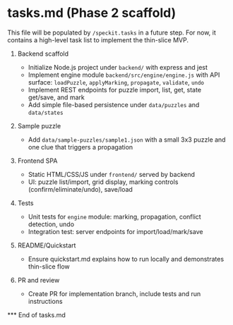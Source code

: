 # tasks.md (Phase 2 scaffold)

This file will be populated by `/speckit.tasks` in a future step. For now, it contains a high-level task list to implement the thin-slice MVP.

1. Backend scaffold
   - Initialize Node.js project under `backend/` with express and jest
   - Implement engine module `backend/src/engine/engine.js` with API surface: `loadPuzzle`, `applyMarking`, `propagate`, `validate`, `undo`
   - Implement REST endpoints for puzzle import, list, get, state get/save, and mark
   - Add simple file-based persistence under `data/puzzles` and `data/states`

2. Sample puzzle
   - Add `data/sample-puzzles/sample1.json` with a small 3x3 puzzle and one clue that triggers a propagation

3. Frontend SPA
   - Static HTML/CSS/JS under `frontend/` served by backend
   - UI: puzzle list/import, grid display, marking controls (confirm/eliminate/undo), save/load

4. Tests
   - Unit tests for `engine` module: marking, propagation, conflict detection, undo
   - Integration test: server endpoints for import/load/mark/save

5. README/Quickstart
   - Ensure quickstart.md explains how to run locally and demonstrates thin-slice flow

6. PR and review
   - Create PR for implementation branch, include tests and run instructions

*** End of tasks.md
